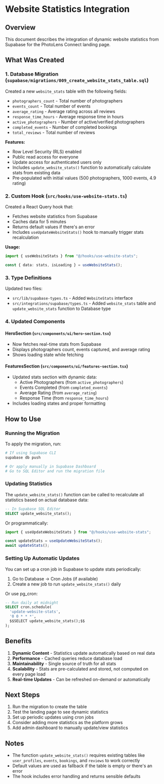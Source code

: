 # Website Statistics Integration

## Overview
This document describes the integration of dynamic website statistics from Supabase for the PhotoLens Connect landing page.

## What Was Created

### 1. Database Migration (`supabase/migrations/009_create_website_stats_table.sql`)

Created a new `website_stats` table with the following fields:
- `photographers_count` - Total number of photographers
- `events_count` - Total number of events
- `average_rating` - Average rating across all reviews
- `response_time_hours` - Average response time in hours
- `active_photographers` - Number of active/verified photographers
- `completed_events` - Number of completed bookings
- `total_reviews` - Total number of reviews

**Features:**
- Row Level Security (RLS) enabled
- Public read access for everyone
- Update access for authenticated users only
- Includes `update_website_stats()` function to automatically calculate stats from existing data
- Pre-populated with initial values (500 photographers, 1000 events, 4.9 rating)

### 2. Custom Hook (`src/hooks/use-website-stats.ts`)

Created a React Query hook that:
- Fetches website statistics from Supabase
- Caches data for 5 minutes
- Returns default values if there's an error
- Includes `useUpdateWebsiteStats()` hook to manually trigger stats recalculation

**Usage:**
```typescript
import { useWebsiteStats } from "@/hooks/use-website-stats";

const { data: stats, isLoading } = useWebsiteStats();
```

### 3. Type Definitions

Updated two files:
- `src/lib/supabase-types.ts` - Added `WebsiteStats` interface
- `src/integrations/supabase/types.ts` - Added `website_stats` table and `update_website_stats` function to Database type

### 4. Updated Components

#### HeroSection (`src/components/ui/hero-section.tsx`)
- Now fetches real-time stats from Supabase
- Displays photographers count, events captured, and average rating
- Shows loading state while fetching

#### FeaturesSection (`src/components/ui/features-section.tsx`)
- Updated stats section with dynamic data:
  - Active Photographers (from `active_photographers`)
  - Events Completed (from `completed_events`)
  - Average Rating (from `average_rating`)
  - Response Time (from `response_time_hours`)
- Includes loading states and proper formatting

## How to Use

### Running the Migration

To apply the migration, run:
```bash
# If using Supabase CLI
supabase db push

# Or apply manually in Supabase Dashboard
# Go to SQL Editor and run the migration file
```

### Updating Statistics

The `update_website_stats()` function can be called to recalculate all statistics based on actual database data:

```sql
-- In Supabase SQL Editor
SELECT update_website_stats();
```

Or programmatically:
```typescript
import { useUpdateWebsiteStats } from "@/hooks/use-website-stats";

const updateStats = useUpdateWebsiteStats();
await updateStats();
```

### Setting Up Automatic Updates

You can set up a cron job in Supabase to update stats periodically:

1. Go to Database → Cron Jobs (if available)
2. Create a new job to run `update_website_stats()` daily

Or use pg_cron:
```sql
-- Run daily at midnight
SELECT cron.schedule(
  'update-website-stats',
  '0 0 * * *',
  $$SELECT update_website_stats();$$
);
```

## Benefits

1. **Dynamic Content** - Statistics update automatically based on real data
2. **Performance** - Cached queries reduce database load
3. **Maintainability** - Single source of truth for all stats
4. **Scalability** - Stats are pre-calculated and stored, not computed on every page load
5. **Real-time Updates** - Can be refreshed on-demand or automatically

## Next Steps

1. Run the migration to create the table
2. Test the landing page to see dynamic statistics
3. Set up periodic updates using cron jobs
4. Consider adding more statistics as the platform grows
5. Add admin dashboard to manually update/view statistics

## Notes

- The function `update_website_stats()` requires existing tables like `user_profiles`, `events`, `bookings`, and `reviews` to work correctly
- Default values are used as fallback if the table is empty or there's an error
- The hook includes error handling and returns sensible defaults
